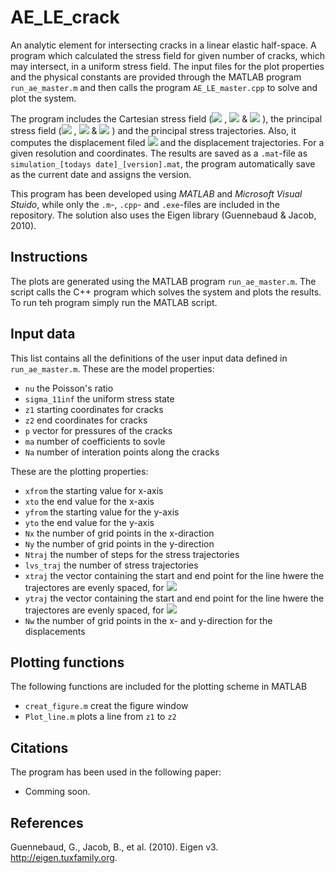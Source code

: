# AE_LE_crack
An analytic element for intersecting cracks in a linear elastic half-space. A program which calculated the stress field for given number of cracks, which may intersect, in a uniform stress field. The input files for the plot properties and the physical constants are provided through the MATLAB program `run_ae_master.m` and then calls the program `AE_LE_master.cpp` to solve and plot the system.

The program includes the Cartesian stress field (<img src="https://latex.codecogs.com/gif.latex?\sigma_{11}"/> , <img src="https://latex.codecogs.com/gif.latex?\sigma_{22}"/>  & <img src="https://latex.codecogs.com/gif.latex?\sigma_{12}"/> ), the principal stress field (<img src="https://latex.codecogs.com/gif.latex?\sigma_{1}"/> , <img src="https://latex.codecogs.com/gif.latex?\sigma_{2}"/>  & <img src="https://latex.codecogs.com/gif.latex?\theta_{p}"/> ) and the principal stress trajectories. Also, it computes the displacement filed <img src="https://latex.codecogs.com/gif.latex?w"/> and the displacement trajectories. For a given resolution and coordinates. The results are saved as a `.mat`-file as `simulation_[todays date]_[version].mat`, the program automatically save as the current date and assigns the version.

This program has been developed using *MATLAB* and *Microsoft Visual Stuido*, while only the `.m`-, `.cpp`- and `.exe`-files are included in the repository. The solution also uses the Eigen library (Guennebaud & Jacob, 2010).

## Instructions
The plots are generated using the MATLAB program `run_ae_master.m`. The script calls the C++ program which solves the system and plots the results. To run teh program simply run the MATLAB script.

## Input data
This list contains all the definitions of the user input data defined in `run_ae_master.m`. These are the model properties:
- `nu` the Poisson's ratio
- `sigma_11inf` the uniform stress state
- `z1` starting coordinates for cracks
- `z2` end coordinates for cracks
- `p` vector for pressures of the cracks
- `ma` number of coefficients to sovle
- `Na` number of interation points along the cracks

These are the plotting properties:
- `xfrom` the starting value for x-axis
- `xto` the end value for the x-axis
- `yfrom` the starting value for the y-axis
- `yto` the end value for the y-axis
- `Nx` the number of grid points in the x-diraction
- `Ny` the number of grid points in the y-direction
- `Ntraj` the number of steps for the stress trajectories
- `lvs_traj` the number of stress trajectories
- `xtraj` the vector containing the start and end point for the line hwere the trajectores are evenly spaced, for <img src="https://latex.codecogs.com/gif.latex?\sigma_{1}"/>
- `ytraj` the vector containing the start and end point for the line hwere the trajectores are evenly spaced, for <img src="https://latex.codecogs.com/gif.latex?\sigma_{2}"/>
- `Nw` the number of grid points in the x- and y-direction for the displacements

## Plotting functions
The following functions are included for the plotting scheme in MATLAB
- `creat_figure.m` creat the figure window
- `Plot_line.m` plots a line from `z1` to `z2`

## Citations
The program has been used in the following paper:
- Comming soon.

## References
Guennebaud, G., Jacob, B., et al. (2010). Eigen v3. http://eigen.tuxfamily.org.
